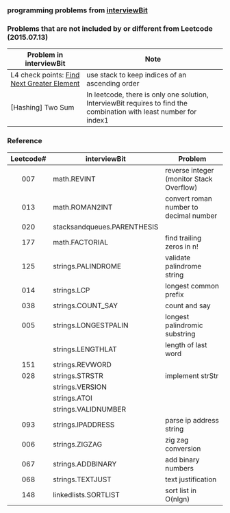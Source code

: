 ### programming problems from [interviewBit](http://www.interviewbit.com/dashboard/)

### Problems that are not included by or different from Leetcode (2015.07.13)
| Problem in interviewBit |          Note       |
| ----------------------- | --------------------| 
| L4 check points: [Find Next Greater Element](http://www.interviewbit.com/courses/programming/topics/stacks-and-queues/problems/nextgreater/) | use stack to keep indices of an ascending order |
| [Hashing] Two Sum | In leetcode, there is only one solution, InterviewBit requires to find the combination with least number for index1 |

### Reference

| Leetcode# |   interviewBit    |    Problem    |
| :-------: | ----------------- | ------------- |
| 007       | math.REVINT       | reverse integer (monitor Stack Overflow) |
| 013       | math.ROMAN2INT    | convert roman number to decimal number |
| 020       | stacksandqueues.PARENTHESIS | |
| 177       | math.FACTORIAL    | find trailing zeros in n! |
| 125       | strings.PALINDROME | validate palindrome string |
| 014       | strings.LCP       | longest common prefix |
| 038       | strings.COUNT_SAY | count and say |
| 005       | strings.LONGESTPALIN | longest palindromic substring |
|           | strings.LENGTHLAT | length of last word |
| 151       | strings.REVWORD   |  |
| 028       | strings.STRSTR    | implement strStr |
|           | strings.VERSION   | |
|           | strings.ATOI   | |
|           | strings.VALIDNUMBER | |
| 093       | strings.IPADDRESS | parse ip address string |
| 006       | strings.ZIGZAG    | zig zag conversion |
| 067       | strings.ADDBINARY | add binary numbers |
| 068       | strings.TEXTJUST  | text justification |
| 148       | linkedlists.SORTLIST | sort list in O(nlgn) |


